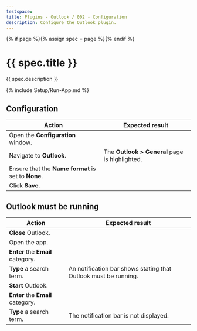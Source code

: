 ```yaml
---
testspace:
title: Plugins - Outlook / 002 - Configuration
description: Configure the Outlook plugin.
---
```


{% if page %}{% assign spec = page %}{% endif %}

# {{ spec.title }}

{{ spec.description }}

{% include Setup/Run-App.md %}

## Configuration

| Action                                              | Expected result                                |
| --------------------------------------------------- | ---------------------------------------------- |
| Open the **Configuration** window.                  |                                                |
| Navigate to **Outlook**.                            | The **Outlook > General** page is highlighted. |
| Ensure that the **Name format** is set to **None**. |                                                |
| Click **Save**.                                     |                                                |

## Outlook must be running

| Action                            | Expected result                                                 |
| --------------------------------- | --------------------------------------------------------------- |
| **Close** Outlook.                |                                                                 |
| Open the app.                     |                                                                 |
| **Enter** the **Email** category. |                                                                 |
| **Type** a search term.           | An notification bar shows stating that Outlook must be running. |
| **Start** Outlook.                |                                                                 |
| **Enter** the **Email** category. |                                                                 |
| **Type** a search term.           | The notification bar is not displayed.                          |
